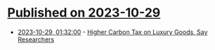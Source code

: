 # [Published on 2023-10-29](index.md)

* [2023-10-29, 01:32:00](https://soylentnews.org/article.pl?sid=23/10/27/063202&from=rss) - [Higher Carbon Tax on Luxury Goods, Say Researchers](https://soylentnews.org/article.pl?sid=23/10/27/063202&from=rss)
